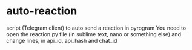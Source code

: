 # auto-reaction
script (Telegram client)  to auto send a reaction in pyrogram
You need to open the reaction.py file (in sublime text, nano or something else) and change lines, in api_id, api_hash and chat_id
